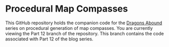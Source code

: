# Procedural Map Compasses

This GitHub repository holds the companion code for the [Dragons Abound](https://heredragonsabound.blogspot.com/) series on procedural generation of map compasses.  You are currently viewing the Part 12 branch of the repository.  This branch contains the code associated with Part 12 of the blog series.
